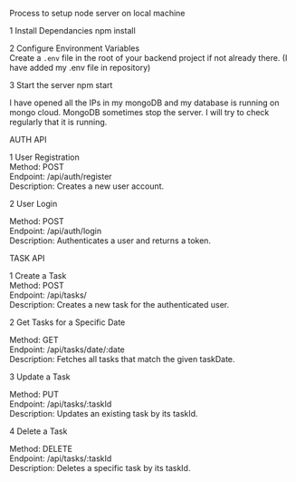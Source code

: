 Process to setup node server on local machine

1 Install Dependancies
npm install

2 Configure Environment Variables  
Create a `.env` file in the root of your backend project if not already there. (I have added my .env file in repository)
    
3 Start the server
npm start

I have opened all the IPs in my mongoDB and my database is running on mongo cloud. MongoDB sometimes stop the server. I will try to check regularly that it is running.

AUTH API

1 User Registration  
Method: POST  
Endpoint: /api/auth/register  
Description: Creates a new user account.  

2️ User Login  

Method: POST  
Endpoint: /api/auth/login  
Description: Authenticates a user and returns a token.  

TASK API

1️ Create a Task  
Method: POST  
Endpoint: /api/tasks/  
Description: Creates a new task for the authenticated user.  
 

2️ Get Tasks for a Specific Date  

Method: GET  
Endpoint: /api/tasks/date/:date  
Description: Fetches all tasks that match the given taskDate.  

3️ Update a Task  

Method: PUT  
Endpoint: /api/tasks/:taskId  
Description: Updates an existing task by its taskId.  


4️ Delete a Task  

Method: DELETE  
Endpoint: /api/tasks/:taskId  
Description: Deletes a specific task by its taskId.  

